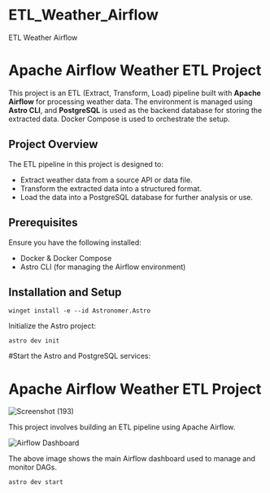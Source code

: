 # ETL_Weather_Airflow
ETL Weather Airflow
# Apache Airflow Weather ETL Project

This project is an ETL (Extract, Transform, Load) pipeline built with **Apache Airflow** for processing weather data. The environment is managed using **Astro CLI**, and **PostgreSQL** is used as the backend database for storing the extracted data. Docker Compose is used to orchestrate the setup.

## Project Overview

The ETL pipeline in this project is designed to:
- Extract weather data from a source API or data file.
- Transform the extracted data into a structured format.
- Load the data into a PostgreSQL database for further analysis or use.

## Prerequisites

Ensure you have the following installed:
- Docker & Docker Compose
- Astro CLI (for managing the Airflow environment)

## Installation and Setup





```
winget install -e --id Astronomer.Astro
```

Initialize the Astro project:
```
astro dev init

```


#Start the Astro and PostgreSQL services:



# Apache Airflow Weather ETL Project
![Screenshot (193)](https://github.com/user-attachments/assets/33d835c4-b747-4cab-a31a-6b2439f1b3fe)

This project involves building an ETL pipeline using Apache Airflow.

![Airflow Dashboard](./images/airflow_dashboard.png)

The above image shows the main Airflow dashboard used to manage and monitor DAGs.

```
astro dev start
```

